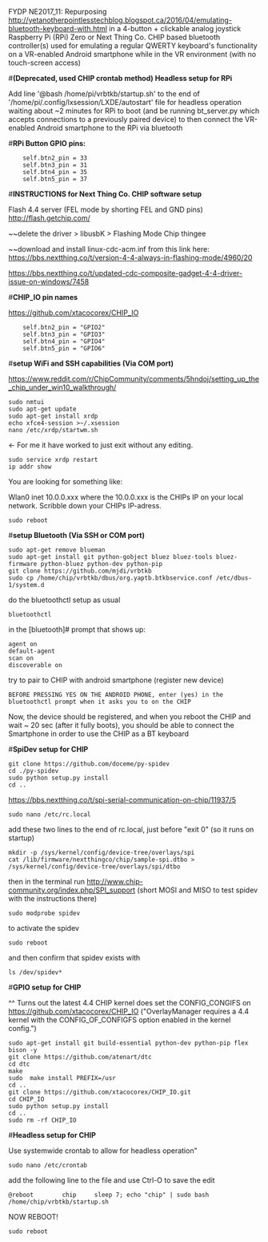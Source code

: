 FYDP NE2017_11: Repurposing http://yetanotherpointlesstechblog.blogspot.ca/2016/04/emulating-bluetooth-keyboard-with.html in a 4-button + clickable analog joystick Raspberry Pi (RPi) Zero or Next Thing Co. CHIP based bluetooth controller(s) used for emulating a regular QWERTY keyboard's functionality on a VR-enabled Android smartphone while in the VR environment (with no touch-screen access)

#**(Deprecated, used CHIP crontab method) Headless setup for RPi**

Add line '@bash /home/pi/vrbtkb/startup.sh' to the end of '/home/pi/.config/lxsession/LXDE/autostart' file for headless operation waiting about ~2 minutes for RPi to boot (and be running bt_server.py which accepts connections to a previously paired device) to then connect the VR-enabled Android smartphone to the RPi via bluetooth

#**RPi Button GPIO pins:**

		self.btn2_pin = 33
		self.btn3_pin = 31
		self.btn4_pin = 35
		self.btn5_pin = 37

#**INSTRUCTIONS for Next Thing Co. CHIP software setup**

Flash 4.4 server (FEL mode by shorting FEL and GND pins) http://flash.getchip.com/

~~delete the driver > libusbK > Flashing Mode Chip thingee

~~download and install linux-cdc-acm.inf from this link here: https://bbs.nextthing.co/t/version-4-4-always-in-flashing-mode/4960/20

https://bbs.nextthing.co/t/updated-cdc-composite-gadget-4-4-driver-issue-on-windows/7458

#**CHIP_IO pin names**

https://github.com/xtacocorex/CHIP_IO

		self.btn2_pin = "GPIO2"
		self.btn3_pin = "GPIO3"
		self.btn4_pin = "GPIO4"
		self.btn5_pin = "GPIO6"

#**setup WiFi and SSH capabilities (Via COM port)** 

https://www.reddit.com/r/ChipCommunity/comments/5hndoj/setting_up_the_chip_under_win10_walkthrough/

	sudo nmtui
	sudo apt-get update
	sudo apt-get install xrdp
	echo xfce4-session >~/.xsession
	nano /etc/xrdp/startwm.sh

<- For me it have worked to just exit without any editing.

	sudo service xrdp restart
	ip addr show
	
You are looking for something like:

Wlan0
inet 10.0.0.xxx where the 10.0.0.xxx is the CHIPs IP on your local network. Scribble down your CHIPs IP-adress.
	
	sudo reboot
	
#**setup Bluetooth (Via SSH or COM port)** 

	sudo apt-get remove blueman
	sudo apt-get install git python-gobject bluez bluez-tools bluez-firmware python-bluez python-dev python-pip 
	git clone https://github.com/mjdi/vrbtkb
	sudo cp /home/chip/vrbtkb/dbus/org.yaptb.btkbservice.conf /etc/dbus-1/system.d 
	
do the bluetoothctl setup as usual

	bluetoothctl
	
in the [bluetooth]# prompt that shows up:

	agent on
	default-agent
	scan on
	discoverable on
	
try to pair to CHIP with android smartphone (register new device)

	BEFORE PRESSING YES ON THE ANDROID PHONE, enter (yes) in the bluetoothctl prompt when it asks you to on the CHIP
	
Now, the device should be registered, and when you reboot the CHIP and wait ~ 20 sec (after it fully boots), you should be able to connect the Smartphone in order to use the CHIP as a BT keyboard

#**SpiDev setup for CHIP**

	git clone https://github.com/doceme/py-spidev
	cd ./py-spidev
	sudo python setup.py install
	cd ..

https://bbs.nextthing.co/t/spi-serial-communication-on-chip/11937/5

	sudo nano /etc/rc.local

add these two lines to the end of rc.local, just before "exit 0" (so it runs on startup) 

	mkdir -p /sys/kernel/config/device-tree/overlays/spi
	cat /lib/firmware/nextthingco/chip/sample-spi.dtbo > /sys/kernel/config/device-tree/overlays/spi/dtbo

then in the terminal run http://www.chip-community.org/index.php/SPI_support (short MOSI and MISO to test spidev with the instructions there)
	
	sudo modprobe spidev 
	
to activate the spidev

	sudo reboot

and then confirm that spidev exists with
	
	ls /dev/spidev*

#**GPIO setup for CHIP**

^^ Turns out the latest 4.4 CHIP kernel does set the CONFIG_CONGIFS on https://github.com/xtacocorex/CHIP_IO
("OverlayManager requires a 4.4 kernel with the CONFIG_OF_CONFIGFS option enabled in the kernel config.")

	sudo apt-get install git build-essential python-dev python-pip flex bison -y
	git clone https://github.com/atenart/dtc
	cd dtc
	make
	sudo  make install PREFIX=/usr
	cd ..
	git clone https://github.com/xtacocorex/CHIP_IO.git
	cd CHIP_IO
	sudo python setup.py install
	cd ..
	sudo rm -rf CHIP_IO
	
#**Headless setup for CHIP**

Use systemwide crontab to allow for headless operation"

	sudo nano /etc/crontab
	
add the following line to the file and use Ctrl-O to save the edit

	@reboot        chip     sleep 7; echo "chip" | sudo bash /home/chip/vrbtkb/startup.sh 

NOW REBOOT!

	sudo reboot
